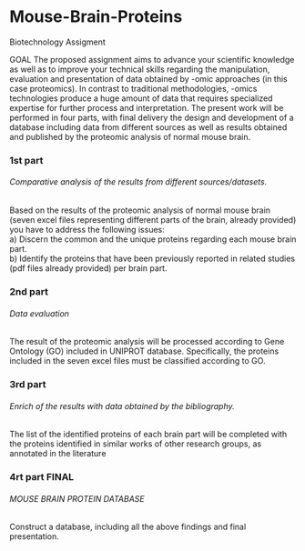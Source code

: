 # Mouse-Brain-Proteins
Biotechnology Assigment

GOAL
The proposed assignment aims to advance your scientific knowledge as well as to improve your technical skills regarding the manipulation, evaluation and presentation of data obtained by -omic approaches (in this case proteomics). In contrast to traditional methodologies,          -omics technologies produce a huge amount of data that requires specialized expertise for further process and interpretation. The present work will be performed in four parts, with final delivery the design and development of a database including data from different sources as well as results obtained and published by the proteomic analysis of normal mouse brain.

### 1st part 
###### Comparative analysis of the results from different sources/datasets.
Based on the results of the proteomic analysis of normal mouse brain (seven excel files representing different parts of the brain, already provided) you have to address the following issues: <br />
a) Discern the common and the unique proteins regarding each mouse brain part. <br />
b) Identify the proteins that have been previously reported in related studies (pdf files already provided) per brain part. <br />

### 2nd part 
###### Data evaluation
The result of the proteomic analysis will be processed according to Gene Ontology (GO) included in UNIPROT database. Specifically, the proteins included in the seven excel files must be classified according to GO.

### 3rd part
###### Enrich of the results with data obtained by the bibliography.
The list of the identified proteins of each brain part will be completed with the proteins identified in similar works of other research groups, as annotated in the literature


### 4rt part FINAL
###### MOUSE BRAIN PROTEIN DATABASE
Construct a database, including all the above findings and final presentation.
